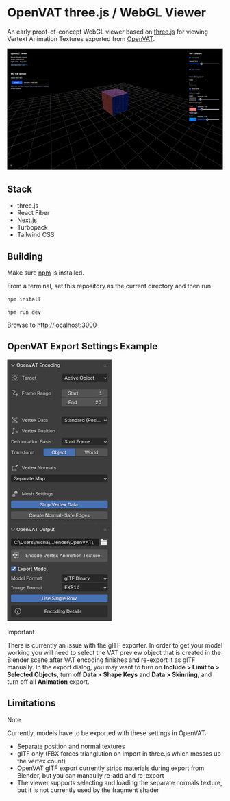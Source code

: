 # OpenVAT three.js / WebGL Viewer

An early proof-of-concept WebGL viewer based on [three.js](https://threejs.org/) for viewing
Vertext Animation Textures exported from [OpenVAT](https://openvat.org/).

![OpenVAT WebGL Viewer Demo Screenshot](./docs/img/VATViewerAnimation.gif)

## Stack
* three.js
* React Fiber
* Next.js
* Turbopack
* Tailwind CSS

## Building

Make sure [npm](https://www.npmjs.com/) is installed.

From a terminal, set this repository as the current directory and then run:

```shell
npm install
```

```shell
npm run dev
```

Browse to [http://localhost:3000](http://localhost:3000)

## OpenVAT Export Settings Example

![OpenVAT Export Settings Screenshot](./docs/img/OpenVATExportSettings.png)

> [!IMPORTANT]
> There is currently an issue with the glTF exporter. In order to get your 
> model working you will need to select the VAT preview object that is created
> in the Blender scene after VAT encoding finishes and re-export it as glTF
> manually. In the export dialog, you may want to turn on **Include > Limit to > Selected Objects**,
> turn off **Data > Shape Keys** and **Data > Skinning**, and turn off all **Animation** export.

## Limitations

> [!NOTE]
> Currently, models have to be exported with these settings in OpenVAT:

* Separate position and normal textures
* glTF only (FBX forces trianglution on import in three.js which messes up the vertex count)
* OpenVAT glTF export currently strips materials during export from Blender, but you can manaully re-add and re-export
* The viewer supports selecting and loading the separate normals texture, but it is not currently used by the fragment shader